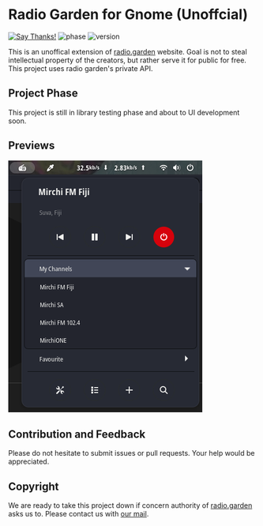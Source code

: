 # Radio Garden for Gnome (Unoffcial)
[![Say Thanks!](https://img.shields.io/badge/Say%20Thanks-!-1EAEDB.svg)](https://saythanks.io/to/0x0is1) ![phase](https://img.shields.io/badge/Phase-alpha-orange) ![version](https://img.shields.io/badge/Version-0.0.1-blue)

This is an unoffical extension of [radio.garden](http://radio.garden) website. Goal is not to steal intellectual property of the creators, but rather serve it for public for free. This project uses radio garden's private API.

## Project Phase

This project is still in library testing phase and about to UI development soon.

## Previews
![preview1](./previews/ui-preview-2.png)

## Contribution and Feedback

Please do not hesitate to submit issues or pull requests. Your help would be appreciated.

## Copyright

We are ready to take this project down if concern authority of [radio.garden](http://radio.garden) asks us to. Please contact us with [our mail](mailto://0x0is1@proton.me).
